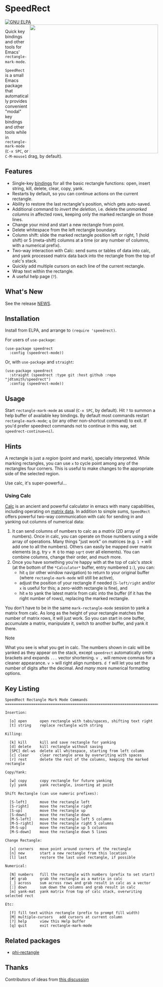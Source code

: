 # SpeedRect
<a href="https://elpa.gnu.org/packages/speedrect.html"><img alt="GNU ELPA" src="https://elpa.gnu.org/packages/speedrect.svg"/></a> 
<img src="https://user-images.githubusercontent.com/93749/223541236-cd77d56c-d1d0-40cd-8d69-f6c12dfe3d3a.png" width=423 align="right">

Quick key bindings and other tools for Emacs' `rectangle-mark-mode`.

`SpeedRect` is a small Emacs package that automatically provides convenient "modal" key bindings and other tools while in `rectangle-mark-mode` (`C-x SPC`, or `C-M-mouse1` drag, by default).

## Features

- Single-key [bindings](#key-listing) for all the basic rectangle functions: open, insert string, kill, delete, clear, copy, yank.
- Restarts by default, so you can continue actions on the current rectangle.
- Ability to restore the last rectangle's position, which gets auto-saved.
- Additional command to _invert the deletion_, i.e. delete the _unmarked columns_ in affected rows, keeping only the marked rectangle on those lines.
- Change your mind and start a new rectangle from point.
- Delete whitespace from the left rectangle boundary.
- Column shift: slide the marked rectangle position left or right, 1 (hold shift) or 5 (meta-shift) columns at a time (or any number of columns, with a numerical prefix). 
- Two-way interaction with Calc: send sums or tables of data into calc, and yank processed matrix data back into the rectangle from the top of calc's stack.
- Quickly add multiple cursors on each line of the current rectangle.
- Wrap text within the rectangle.
- A useful help page (`?`). 

## What's New

See the release [NEWS](NEWS.org).

## Installation

Install from ELPA, and arrange to `(require 'speedrect)`.  

For users of `use-package`:

```elisp
(use-package speedrect
  :config (speedrect-mode))
```

Or, with `use-package` and `straight`:

```elisp
(use-package speedrect
  :straight (speedrect :type git :host github :repo "jdtsmith/speedrect")
  :config (speedrect-mode))
```
## Usage

Start `rectangle-mark-mode` as usual (`C-x SPC`, by default).  Hit `?` to summon a help buffer of available key bindings.  By default most commands restart `rectangle-mark-mode`; `q` (or any other non-shortcut command) to exit.  If you'd prefer speedrect commands not to continue in this way, set `speedrect-continue=nil`.


## Hints

A rectangle is just a _region_ (point and mark), specially interpreted.  While marking rectangles, you can use `x` to cycle point among any of the rectangles four corners.  This is useful to make changes to the appropriate side of the selected region.

Use calc, it's super-powerful...

### Using Calc

[Calc](https://www.gnu.org/software/emacs/manual/html_mono/calc.html) is an ancient and powerful calculator in emacs with many capabilities, including operating on [matrix data](https://www.gnu.org/software/emacs/manual/html_node/calc/Matrix-Tutorial.html).  In addition to simple sums, `SpeedRect` offers powerful two-way communication with calc for sending in and yanking out columns of numerical data:

1. It can send columns of numbers to calc as a _matrix_ (2D array of numbers).  Once in calc, you can operate on those numbers using a wide array of operations.  Many things "just work" on matrices (e.g. `1 +` will add one to all the numbers).  Others can easily be mapped over matrix elements (e.g. try `v M Q` to map `sqrt` over all elements). You can combine columns, change their order, and _much_ more.
2. Once you have something you're happy with at the top of calc's *stack* (at the bottom of the `*Calculator*` buffer, entry numbered `1:`), you can:
    - hit `q` (or other window navigation) to return to your original buffer (where `rectangle-mark-mode` will still be active),
    - adjust the position of your rectangle if needed (`S-left/right` and/or `x` is useful for this; a zero-width rectangle is fine), and
    - hit `m` to yank the latest matrix from calc into the buffer (if it has the right number of rows), replacing the marked rectangle.

You don't have to be in the same `mark-rectangle-mode` session to yank a matrix from calc.  As long as the height of your rectangle matches the number of matrix rows, it will just work.  So you can start in one buffer, accumulate a matrix, manipulate it, switch to another buffer, and yank it there.

> [!NOTE]
> What you see is what you get in calc.  The numbers shown in calc will be yanked as they appear on the stack, except `speedrect` automatically omits brackets and expands `...` vector shortening.  `v ,` will remove commas for a cleaner appearance.  `v >` will right align numbers.  `d f` will let you set the number of digits after the decimal.  And _many_ more numerical formatting options. 

## Key Listing

```
SpeedRect Rectangle Mark Mode Commands
============================================================================

Insertion:

  [o] open      open rectangle with tabs/spaces, shifting text right
  [t] string    replace rectangle with string

Killing:

  [k] kill      kill and save rectangle for yanking
  [d] delete    kill rectangle without saving
  [SPC] del-ws  delete all whitespace, starting from left column
  [c] clear     clear rectangle area by overwriting with spaces
  [r] rest      delete the rest of the columns, keeping the marked rectangle

Copy/Yank:

  [w] copy      copy rectangle for future yanking
  [y] yank      yank rectangle, inserting at point

Shift Rectangle (can use numeric prefixes):

  [S-left]      move the rectangle left
  [S-right]     move the rectangle right
  [S-up]        move the rectangle up
  [S-down]      move the rectangle down
  [M-S-left]    move the rectangle left 5 columns
  [M-S-right]   move the rectangle right 5 columns
  [M-S-up]      move the rectangle up 5 columns
  [M-S-down]    move the rectangle down 5 lines

Change Rectangle:

  [x] corners   move point around corners of the rectangle
  [n] new       start a new rectangle from this location
  [l] last      restore the last used rectangle, if possible

Numerical:

  [N] numbers   fill the rectangle with numbers (prefix to set start)
  [#] grab      grab the rectangle as a matrix in calc
  [_] across    sum across rows and grab result in calc as a vector
  [:] down      sum down the columns and grab result in calc
  [m] yank-mat  yank matrix from top of calc stack, overwriting selected rect

Etc:

  [f] fill text within rectangle (prefix to prompt fill width)
  [M] multiple-cursors   add cursors at current column
  [?] help      view this Help buffer
  [q] quit      exit rectangle-mark-mode
```

## Related packages

- [phi-rectangle](https://github.com/zk-phi/phi-rectangle)

## Thanks
 Contributors of ideas from [this discussion](https://www.reddit.com/r/emacs/comments/11k9u73/a_tiny_modal_rectanglemarkmode/)
